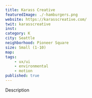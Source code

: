 ```yaml
---
title: Karass Creative
featuredImage: ./-hamburgers.png
website: https://karasscreative.com/
twit: karasscreative
inst: 
category: K
city: Seattle
neighborhood: Pioneer Square
size: Small (1-10)
map: 
tags:
    - ux/ui
    - environmental
    - motion
published: true
---
```


Description

